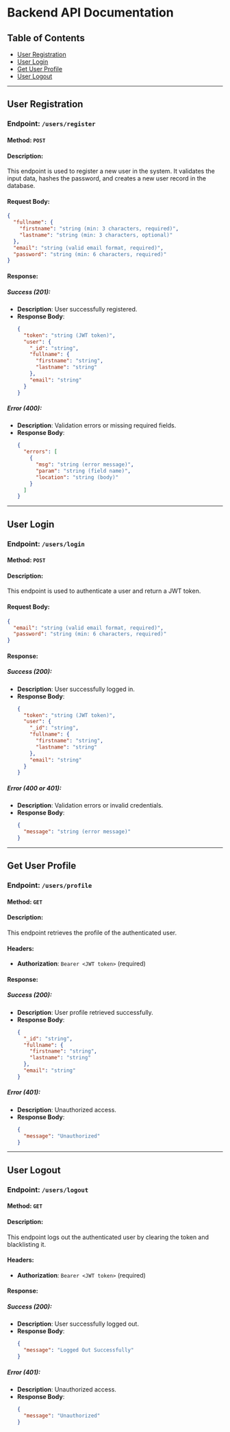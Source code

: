 # Backend API Documentation

## Table of Contents
- [User Registration](#user-registration)
- [User Login](#user-login)
- [Get User Profile](#get-user-profile)
- [User Logout](#user-logout)

---

## User Registration

### Endpoint: `/users/register`

#### Method: `POST`

#### Description:
This endpoint is used to register a new user in the system. It validates the input data, hashes the password, and creates a new user record in the database.

#### Request Body:
```json
{
  "fullname": {
    "firstname": "string (min: 3 characters, required)",
    "lastname": "string (min: 3 characters, optional)"
  },
  "email": "string (valid email format, required)",
  "password": "string (min: 6 characters, required)"
}
```

#### Response:

##### Success (201):
- **Description**: User successfully registered.
- **Response Body**:
  ```json
  {
    "token": "string (JWT token)",
    "user": {
      "_id": "string",
      "fullname": {
        "firstname": "string",
        "lastname": "string"
      },
      "email": "string"
    }
  }
  ```

##### Error (400):
- **Description**: Validation errors or missing required fields.
- **Response Body**:
  ```json
  {
    "errors": [
      {
        "msg": "string (error message)",
        "param": "string (field name)",
        "location": "string (body)"
      }
    ]
  }
  ```

---

## User Login

### Endpoint: `/users/login`

#### Method: `POST`

#### Description:
This endpoint is used to authenticate a user and return a JWT token.

#### Request Body:
```json
{
  "email": "string (valid email format, required)",
  "password": "string (min: 6 characters, required)"
}
```

#### Response:

##### Success (200):
- **Description**: User successfully logged in.
- **Response Body**:
  ```json
  {
    "token": "string (JWT token)",
    "user": {
      "_id": "string",
      "fullname": {
        "firstname": "string",
        "lastname": "string"
      },
      "email": "string"
    }
  }
  ```

##### Error (400 or 401):
- **Description**: Validation errors or invalid credentials.
- **Response Body**:
  ```json
  {
    "message": "string (error message)"
  }
  ```

---

## Get User Profile

### Endpoint: `/users/profile`

#### Method: `GET`

#### Description:
This endpoint retrieves the profile of the authenticated user.

#### Headers:
- **Authorization**: `Bearer <JWT token>` (required)

#### Response:

##### Success (200):
- **Description**: User profile retrieved successfully.
- **Response Body**:
  ```json
  {
    "_id": "string",
    "fullname": {
      "firstname": "string",
      "lastname": "string"
    },
    "email": "string"
  }
  ```

##### Error (401):
- **Description**: Unauthorized access.
- **Response Body**:
  ```json
  {
    "message": "Unauthorized"
  }
  ```

---

## User Logout

### Endpoint: `/users/logout`

#### Method: `GET`

#### Description:
This endpoint logs out the authenticated user by clearing the token and blacklisting it.

#### Headers:
- **Authorization**: `Bearer <JWT token>` (required)

#### Response:

##### Success (200):
- **Description**: User successfully logged out.
- **Response Body**:
  ```json
  {
    "message": "Logged Out Successfully"
  }
  ```

##### Error (401):
- **Description**: Unauthorized access.
- **Response Body**:
  ```json
  {
    "message": "Unauthorized"
  }
  ```
